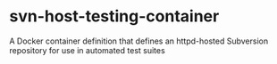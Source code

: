 # svn-host-testing-container
A Docker container definition that defines an httpd-hosted Subversion repository for use in automated test suites
